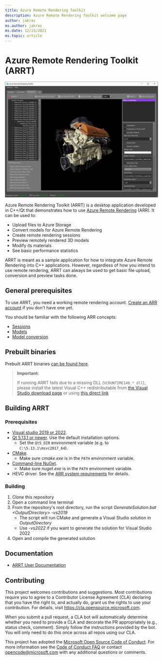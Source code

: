 ```yaml
---
title: Azure Remote Rendering Toolkit
description: Azure Remote Rendering Toolkit welcome page
author: jakras
ms.author: jakras
ms.date: 12/23/2021
ms.topic: article
---
```


# Azure Remote Rendering Toolkit (ARRT)

![ARRT main image](Documentation/media/ARRT.png)

Azure Remote Rendering Toolkit (ARRT) is a desktop application developed in C++/Qt that demonstrates how to use [Azure Remote Rendering](https://docs.microsoft.com/azure/remote-rendering) (ARR). It can be used to:

* Upload files to Azure Storage
* Convert models for Azure Remote Rendering
* Create remote rendering sessions
* Preview remotely rendered 3D models
* Modify its materials
* See basic performance statistics

ARRT is meant as a sample application for how to integrate Azure Remote Rendering into C++ applications. However, regardless of how you intend to use remote rendering, ARRT can always be used to get basic file upload, conversion and preview tasks done.

## General prerequisites

To use ARRT, you need a working remote rendering account. [Create an ARR account](https://docs.microsoft.com/azure/remote-rendering/how-tos/create-an-account) if you don't have one yet.

You should be familiar with the following ARR concepts:

* [Sessions](https://docs.microsoft.com/azure/remote-rendering/concepts/sessions)
* [Models](https://docs.microsoft.com/azure/remote-rendering/concepts/models)
* [Model conversion](https://docs.microsoft.com/azure/remote-rendering/how-tos/conversion/model-conversion)

## Prebuilt binaries

Prebuilt ARRT binaries [can be found here](https://github.com/Azure/azure-remote-rendering-asset-tool/releases).

> **Important:**
>
> If running ARRT fails due to a missing DLL (`VCRUNTIME140_* dll`), please install the latest Visual C++ redistributable from [the Visual Studio download page](https://visualstudio.microsoft.com/downloads/) or using [this direct link](https://aka.ms/vs/16/release/VC_redist.x64.exe)

## Building ARRT

### Prerequisites

* [Visual studio 2019 or 2022](https://visualstudio.microsoft.com/downloads).
* [Qt 5.13.1 or newer](https://www.qt.io/download-qt-installer). Use the default installation options.
  * Set the `Qt5_DIR` environment variable (e.g. to `C:\5.13.1\msvc2017_64`).
* [CMake](https://cmake.org/download).
  * Make sure *cmake.exe* is in the `PATH` environment variable.
* [Command-line NuGet](https://www.nuget.org/downloads).
  * Make sure *nuget.exe* is in the `PATH` environment variable.
* HEVC driver. See the [ARR system requirements](https://docs.microsoft.com/azure/remote-rendering/overview/system-requirements) for details.

### Building

1. Clone this repository
1. Open a command line terminal
1. From the repository's root directory, run the script *GenerateSolution.bat \<OutputDirectory\> -vs2019*
    * The script will run CMake and generate a Visual Studio solution in *OutputDirectory*
    * Use *-vs2022* if you want to generate the solution for Visual Studio 2022
1. Open and compile the generated solution

## Documentation

* [ARRT User Documentation](Documentation/index.md)

## Contributing

This project welcomes contributions and suggestions.  Most contributions require you to agree to a
Contributor License Agreement (CLA) declaring that you have the right to, and actually do, grant us
the rights to use your contribution. For details, visit <https://cla.opensource.microsoft.com>.

When you submit a pull request, a CLA bot will automatically determine whether you need to provide
a CLA and decorate the PR appropriately (e.g., status check, comment). Simply follow the instructions
provided by the bot. You will only need to do this once across all repos using our CLA.

This project has adopted the [Microsoft Open Source Code of Conduct](https://opensource.microsoft.com/codeofconduct/).
For more information see the [Code of Conduct FAQ](https://opensource.microsoft.com/codeofconduct/faq/) or
contact [opencode@microsoft.com](mailto:opencode@microsoft.com) with any additional questions or comments.
